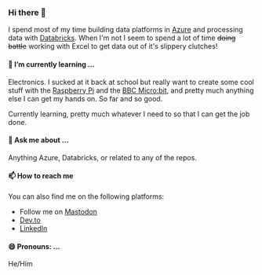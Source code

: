 ### Hi there 👋

I spend most of my time building data platforms in [Azure](https://azure.microsoft.com) and processing data with [Databricks](https://databricks.com/). When I'm not I seem to spend a lot of time <s>doing battle</s> working with Excel to get data out of it's slippery clutches!

#### 🌱 I’m currently learning ...

Electronics. I sucked at it back at school but really want to create some cool stuff with the [Raspberry Pi](https://www.raspberrypi.org/) and the [BBC Micro:bit](https://microbit.org/), and pretty much anything else I can get my hands on. So far and so good.

Currently learning, pretty much whatever I need to so that I can get the job done.

#### 💬 Ask me about ...

Anything Azure, Databricks, or related to any of the repos.

#### 📫 How to reach me

You can also find me on the following platforms:

- Follow me on <a rel="me" href="https://mstdn.social/@dazfuller">Mastodon</a>
- [Dev.to](https://dev.to/dazfuller)
- [LinkedIn](https://www.linkedin.com/in/dazfuller/)

#### 😄 Pronouns: ...

He/Him

<!--
**dazfuller/dazfuller** is a ✨ _special_ ✨ repository because its `README.md` (this file) appears on your GitHub profile.

Here are some ideas to get you started:

- 🔭 I’m currently working on ...
- 🌱 I’m currently learning ...
- 👯 I’m looking to collaborate on ...
- 🤔 I’m looking for help with ...
- 💬 Ask me about ...
- 📫 How to reach me: ...
- 😄 Pronouns: ...
- ⚡ Fun fact: ...
-->
